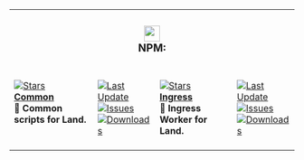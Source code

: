 <table><tr><td colspan="4"><h3 align="center"><picture><source media="(prefers-color-scheme: dark)" srcset="https://nikolahristov.tech/Image/GitHub/Npm-logo.svg"><source media="(prefers-color-scheme: light)" srcset="https://nikolahristov.tech/Image/GitHub/Npm-logo.svg"><img alt src="https://nikolahristov.tech/Image/GitHub/Npm-logo.svg" width="28"></picture><br>NPM:<br></h3></td></tr><tr><td colspan="1" valign="top"><br><a href="https://github.com/CodeEditorLand/NPMCommon" target="_blank"><picture><source media="(prefers-color-scheme: dark)" srcset="https://img.shields.io/github/stars/CodeEditorLand/NPMCommon?label=stars&#38;logo=github&#38;color=black&#38;labelColor=black&#38;logoColor=black&#38;logoWidth=0"><source media="(prefers-color-scheme: light)" srcset="https://img.shields.io/github/stars/CodeEditorLand/NPMCommon?label=stars&#38;logo=github&#38;color=white&#38;labelColor=white&#38;logoColor=black&#38;logoWidth=0"><img alt="Stars" src="https://img.shields.io/github/stars/CodeEditorLand/NPMCommon?label=stars&#38;logo=github&#38;color=black&#38;labelColor=black&#38;logoColor=black&#38;logoWidth=0"></picture></a><br><a href="https://github.com/CodeEditorLand/NPMCommon" target="_blank"><b>Common</b></a><br><b>🌄 Common scripts for Land.<br/></b><br></td><td colspan="1" valign="top"><br><a href="https://github.com/CodeEditorLand/NPMCommon" target="_blank"><picture><source media="(prefers-color-scheme: dark)" srcset="https://img.shields.io/github/last-commit/CodeEditorLand/NPMCommon?label=Last%20Updated&#38;color=black&#38;labelColor=black&#38;logoColor=white&#38;logoWidth=0"><source media="(prefers-color-scheme: light)" srcset="https://img.shields.io/github/last-commit/CodeEditorLand/NPMCommon?label=Last%20Updated&#38;color=white&#38;labelColor=white&#38;logoColor=black&#38;logoWidth=0"><img alt="Last Update" src="https://img.shields.io/github/last-commit/CodeEditorLand/NPMCommon?label=Last%20Updated&#38;color=black&#38;labelColor=black&#38;logoColor=white&#38;logoWidth=0" title="Last Update"></picture></a><br><a href="https://github.com/CodeEditorLand/NPMCommon" target="_blank"><picture><source media="(prefers-color-scheme: dark)" srcset="https://img.shields.io/github/issues/CodeEditorLand/NPMCommon?label=Issues&#38;color=black&#38;labelColor=black&#38;logoColor=white&#38;logoWidth=0"><source media="(prefers-color-scheme: light)" srcset="https://img.shields.io/github/issues/CodeEditorLand/NPMCommon?label=Issues&#38;color=white&#38;labelColor=white&#38;logoColor=black&#38;logoWidth=0"><img alt="Issues" src="https://img.shields.io/github/issues/CodeEditorLand/NPMCommon?label=Issues&#38;color=black&#38;labelColor=black&#38;logoColor=white&#38;logoWidth=0" title="Issues"></picture></a><br><a href="https://github.com/CodeEditorLand/NPMCommon" target="_blank"><picture><source media="(prefers-color-scheme: dark)" srcset="https://img.shields.io/github/downloads/CodeEditorLand/NPMCommon/total?label=Downloads&#38;color=black&#38;labelColor=black&#38;logoColor=white&#38;logoWidth=0"><source media="(prefers-color-scheme: light)" srcset="https://img.shields.io/github/downloads/CodeEditorLand/NPMCommon/total?label=Downloads&#38;color=white&#38;labelColor=white&#38;logoColor=black&#38;logoWidth=0"><img alt="Downloads" src="https://img.shields.io/github/downloads/CodeEditorLand/NPMCommon/total?label=Downloads&#38;color=black&#38;labelColor=black&#38;logoColor=white&#38;logoWidth=0" title="Downloads"></picture></a><br><br></td><td colspan="1" valign="top"><br><a href="https://github.com/CodeEditorLand/NPMIngress" target="_blank"><picture><source media="(prefers-color-scheme: dark)" srcset="https://img.shields.io/github/stars/CodeEditorLand/NPMIngress?label=stars&#38;logo=github&#38;color=black&#38;labelColor=black&#38;logoColor=black&#38;logoWidth=0"><source media="(prefers-color-scheme: light)" srcset="https://img.shields.io/github/stars/CodeEditorLand/NPMIngress?label=stars&#38;logo=github&#38;color=white&#38;labelColor=white&#38;logoColor=black&#38;logoWidth=0"><img alt="Stars" src="https://img.shields.io/github/stars/CodeEditorLand/NPMIngress?label=stars&#38;logo=github&#38;color=black&#38;labelColor=black&#38;logoColor=black&#38;logoWidth=0"></picture></a><br><a href="https://github.com/CodeEditorLand/NPMIngress" target="_blank"><b>Ingress</b></a><br><b>🌄 Ingress Worker for Land.<br/></b><br></td><td colspan="1" valign="top"><br><a href="https://github.com/CodeEditorLand/NPMIngress" target="_blank"><picture><source media="(prefers-color-scheme: dark)" srcset="https://img.shields.io/github/last-commit/CodeEditorLand/NPMIngress?label=Last%20Updated&#38;color=black&#38;labelColor=black&#38;logoColor=white&#38;logoWidth=0"><source media="(prefers-color-scheme: light)" srcset="https://img.shields.io/github/last-commit/CodeEditorLand/NPMIngress?label=Last%20Updated&#38;color=white&#38;labelColor=white&#38;logoColor=black&#38;logoWidth=0"><img alt="Last Update" src="https://img.shields.io/github/last-commit/CodeEditorLand/NPMIngress?label=Last%20Updated&#38;color=black&#38;labelColor=black&#38;logoColor=white&#38;logoWidth=0" title="Last Update"></picture></a><br><a href="https://github.com/CodeEditorLand/NPMIngress" target="_blank"><picture><source media="(prefers-color-scheme: dark)" srcset="https://img.shields.io/github/issues/CodeEditorLand/NPMIngress?label=Issues&#38;color=black&#38;labelColor=black&#38;logoColor=white&#38;logoWidth=0"><source media="(prefers-color-scheme: light)" srcset="https://img.shields.io/github/issues/CodeEditorLand/NPMIngress?label=Issues&#38;color=white&#38;labelColor=white&#38;logoColor=black&#38;logoWidth=0"><img alt="Issues" src="https://img.shields.io/github/issues/CodeEditorLand/NPMIngress?label=Issues&#38;color=black&#38;labelColor=black&#38;logoColor=white&#38;logoWidth=0" title="Issues"></picture></a><br><a href="https://github.com/CodeEditorLand/NPMIngress" target="_blank"><picture><source media="(prefers-color-scheme: dark)" srcset="https://img.shields.io/github/downloads/CodeEditorLand/NPMIngress/total?label=Downloads&#38;color=black&#38;labelColor=black&#38;logoColor=white&#38;logoWidth=0"><source media="(prefers-color-scheme: light)" srcset="https://img.shields.io/github/downloads/CodeEditorLand/NPMIngress/total?label=Downloads&#38;color=white&#38;labelColor=white&#38;logoColor=black&#38;logoWidth=0"><img alt="Downloads" src="https://img.shields.io/github/downloads/CodeEditorLand/NPMIngress/total?label=Downloads&#38;color=black&#38;labelColor=black&#38;logoColor=white&#38;logoWidth=0" title="Downloads"></picture></a><br><br></td></tr></table>
